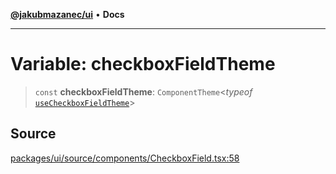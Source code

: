 [**@jakubmazanec/ui**](../README.md) • **Docs**

---

# Variable: checkboxFieldTheme

> `const` **checkboxFieldTheme**: `ComponentTheme`\<_typeof_
> [`useCheckboxFieldTheme`](../functions/useCheckboxFieldTheme.md)\>

## Source

[packages/ui/source/components/CheckboxField.tsx:58](https://github.com/jakubmazanec/tools/blob/bb20df5276ddb119762948adc2cda520aef09f0f/packages/ui/source/components/CheckboxField.tsx#L58)
